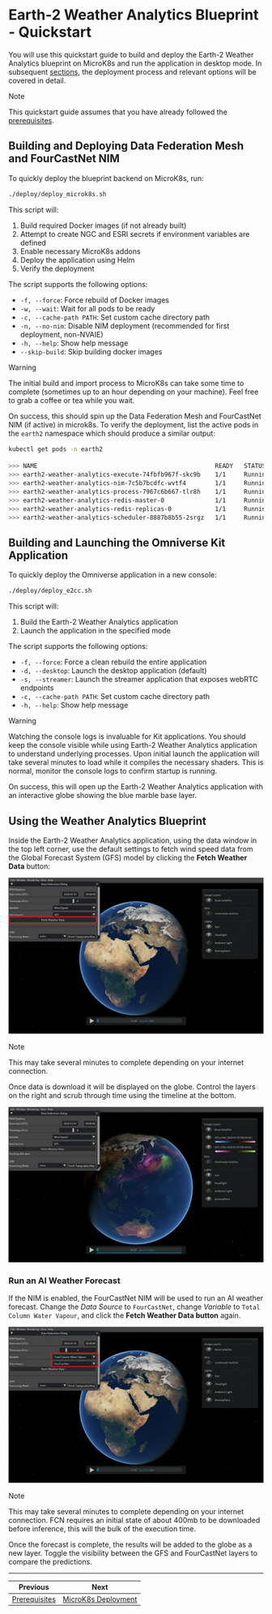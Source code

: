 # Earth-2 Weather Analytics Blueprint - Quickstart

You will use this quickstart guide to build and deploy the Earth-2 Weather Analytics
blueprint on MicroK8s and run the application in desktop mode.
In subsequent [sections](./03_microk8s_deployment.md), the deployment process and
relevant options will be covered in detail.

> [!NOTE]
> This quickstart guide assumes that you have already followed the [prerequisites](./01_prerequisites.md).

## Building and Deploying Data Federation Mesh and FourCastNet NIM

To quickly deploy the blueprint backend on MicroK8s, run:

```bash
./deploy/deploy_microk8s.sh
```

This script will:

1. Build required Docker images (if not already built)
1. Attempt to create NGC and ESRI secrets if environment variables are defined
1. Enable necessary MicroK8s addons
1. Deploy the application using Helm
1. Verify the deployment

The script supports the following options:

- `-f, --force`: Force rebuild of Docker images
- `-w, --wait`: Wait for all pods to be ready
- `-c, --cache-path PATH`: Set custom cache directory path
- `-n, --no-nim`: Disable NIM deployment (recommended for first deployment, non-NVAIE)
- `-h, --help`: Show help message
- `--skip-build`: Skip building docker images

> [!WARNING]
> The initial build and import process to MicroK8s can take some time to
> complete (sometimes up to an hour depending on your machine).
> Feel free to grab a coffee or tea while you wait.

On success, this should spin up the Data Federation Mesh and FourCastNet NIM (if active)
in microk8s.
To verify the deployment, list the active pods in the `earth2` namespace which should
produce a similar output:

```bash
kubectl get pods -n earth2

>>> NAME                                                 READY   STATUS    RESTARTS  AGE
>>> earth2-weather-analytics-execute-74fbfb967f-skc9b    1/1     Running   0         1m
>>> earth2-weather-analytics-nim-7c5b7bcdfc-wvtf4        1/1     Running   0         1m
>>> earth2-weather-analytics-process-7967c6b667-tlr8h    1/1     Running   0         1m
>>> earth2-weather-analytics-redis-master-0              1/1     Running   0         1m
>>> earth2-weather-analytics-redis-replicas-0            1/1     Running   0         1m
>>> earth2-weather-analytics-scheduler-8887b8b55-2srgz   1/1     Running   0         1m
```

## Building and Launching the Omniverse Kit Application

To quickly deploy the Omniverse application in a new console:

```bash
./deploy/deploy_e2cc.sh
```

This script will:

1. Build the Earth-2 Weather Analytics application
1. Launch the application in the specified mode

The script supports the following options:

- `-f, --force`: Force a clean rebuild the entire application
- `-d, --desktop`: Launch the desktop application (default)
- `-s, --streamer`: Launch the streamer application that exposes webRTC endpoints
- `-c, --cache-path PATH`: Set custom cache directory path
- `-h, --help`: Show help message

> [!WARNING]
> Watching the console logs is invaluable for Kit applications. You should
> keep the console visible while using Earth-2 Weather Analytics application to
> understand underlying processes.
> Upon initial launch the application will take several minutes to load while it
> compiles the necessary shaders. This is normal, monitor the console logs to confirm
> startup is running.

On success, this will open up the Earth-2 Weather Analytics application with an
interactive globe showing the blue marble base layer.

## Using the Weather Analytics Blueprint

Inside the Earth-2 Weather Analytics application, using the data window in the top left
corner, use the default settings to fetch wind speed data from the Global Forecast
System (GFS) model by clicking the **Fetch Weather Data** button:

<div align="center">
<div align="center" style="max-width: 575px;">

![GFS Data Fetch](./imgs/e2cc_fetch_gfs.jpg)

</div>
</div>

> [!NOTE]
> This may take several minutes to complete depending on your internet connection.

Once data is download it will be displayed on the globe.
Control the layers on the right and scrub through time using the timeline at the bottom.

<div align="center">
<div align="center" style="max-width: 575px;">

![GFS Data Fetch](./imgs/e2cc_wind_gfs.jpg)

</div>
</div>

### Run an AI Weather Forecast

If the NIM is enabled, the FourCastNet NIM will be used to run an AI weather forecast.
Change the *Data Source* to `FourCastNet`, change *Variable* to
`Total Column Water Vapour`, and click the **Fetch Weather Data button** again.

<div align="center">
<div align="center" style="max-width: 575px;">

![NIM Data Fetch](./imgs/e2cc_fetch_nim.jpg)

</div>
</div>

> [!NOTE]
> This may take several minutes to complete depending on your internet connection.
> FCN requires an initial state of about 400mb to be downloaded before inference, this
> will the bulk of the execution time.

Once the forecast is complete, the results will be added to the globe as a new layer.
Toggle the visibility between the GFS and FourCastNet layers to compare the predictions.

<!-- Footer Navigation -->
---
<div align="center">

| Previous | Next |
|:---------:|:-----:|
| [Prerequisites](./01_prerequisites.md) | [MicroK8s Deployment](./03_microk8s_deployment.md) |

</div>
